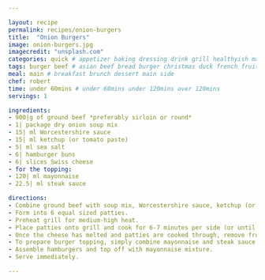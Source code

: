 ```yaml
---

layout: recipe
permalink: recipes/onion-burgers 
title:  "Onion Burgers"
image: onion-burgers.jpg 
imagecredit: "unsplash.com" 
categories: quick # appetizer baking dressing drink grill healthyish marinade oven pickling quick raw salad sandwich sauce snack soup
tags: burger beef # asian beef bread burger christmas duck french fruit indian italian mexican nuts pasta pork poultry rice seafood thanksgiving vegetarian
meal: main # breakfast brunch dessert main side
chef: robert 
time: under 60mins # under 60mins under 120mins over 120mins
servings: 1 

ingredients:
- 900|g of ground beef *preferably sirloin or round*
- 1| package dry onion soup mix
- 15| ml Worcestershire sauce
- 15| ml ketchup (or tomato paste)
- 5| ml sea salt
- 6| hamburger buns
- 6| slices​ Swiss cheese
- for the topping:
- 120| ml mayonnaise
- 22.5| ml steak sauce

directions:
- Combine ground beef with soup mix, Worcestershire sauce, ketchup (or tomato sauce), and salt. 
- Form into 6 equal sized patties. 
- Preheat grill for medium-high heat. 
- Place patties onto grill and cook for 6-7 minutes per side (or until internal temperature reaches a safe 85°C degrees). During the last minute or two of cook time, place 1 slice of Swiss cheese on each patty. 
- Once the cheese has melted and patties are cooked through, remove from heat and place onto a cookie sheet or platter. Cover with aluminum foil.
- To prepare burger topping, simply combine mayonnaise and steak sauce until mixed through.  Store in an airtight container in the refrigerator for up to 2 days after preparation. 
- Assemble hamburgers and top off with mayonnaise mixture.
- Serve immediately.

--- 
```

